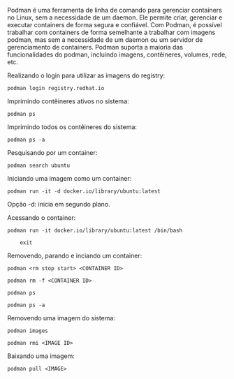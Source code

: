 Podman é uma ferramenta de linha de comando para gerenciar containers no Linux, sem a necessidade de um daemon. Ele permite criar, gerenciar e executar containers de forma segura e confiável. Com Podman, é possível trabalhar com containers de forma semelhante a trabalhar com imagens podman, mas sem a necessidade de um daemon ou um servidor de gerenciamento de containers. Podman suporta a maioria das funcionalidades do podman, incluindo imagens, contêineres, volumes, rede, etc.

Realizando o login para utilizar as imagens do registry:

    podman login registry.redhat.io

Imprimindo contêineres ativos no sistema:

	podman ps

Imprimindo todos os contêineres do sistema:

    podman ps -a

Pesquisando por um container:

    podman search ubuntu

Iniciando uma imagem como um container:

	podman run -it -d docker.io/library/ubuntu:latest

Opção -d: inicia em segundo plano.

Acessando o container:

    podman run -it docker.io/library/ubuntu:latest /bin/bash

        exit

Removendo, parando e inciando um container:

    podman <rm stop start> <CONTAINER ID>

    podman rm -f <CONTAINER ID>

    podman ps

    podman ps -a

Removendo uma imagem do sistema:

	podman images

	podman rmi <IMAGE ID>

Baixando uma imagem:

    podman pull <IMAGE>